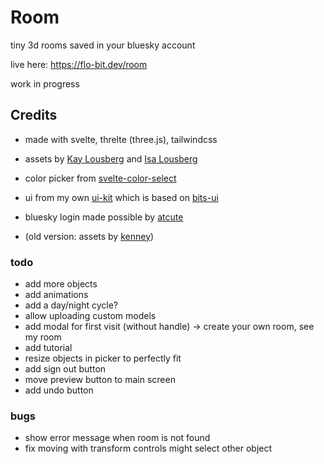 # Room

tiny 3d rooms saved in your bluesky account

live here: https://flo-bit.dev/room

work in progress

## Credits

- made with svelte, threlte (three.js), tailwindcss
- assets by [Kay Lousberg](https://kaylousberg.itch.io/furniture-bits) and [Isa Lousberg](https://tinytreats.itch.io/bubbly-bathroom)
- color picker from [svelte-color-select](https://github.com/CaptainCodeman/svelte-color-select)
- ui from my own [ui-kit](https://github.com/flo-bit/ui-kit) which is based on [bits-ui](https://bits-ui.com/)
- bluesky login made possible by [atcute](https://github.com/mary-ext/atcute)

- (old version: assets by [kenney](https://kenney.nl/assets/furniture-kit))

### todo

- add more objects
- add animations
- add a day/night cycle?
- allow uploading custom models
- add modal for first visit (without handle) -> create your own room, see my room
- add tutorial
- resize objects in picker to perfectly fit
- add sign out button
- move preview button to main screen
- add undo button

### bugs

- show error message when room is not found
- fix moving with transform controls might select other object
